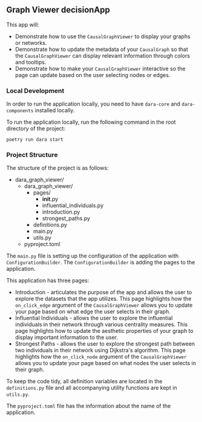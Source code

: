 ## Graph Viewer decisionApp


This app will:
- Demonstrate how to use the `CausalGraphViewer` to display your graphs or networks.
- Demonstrate how to update the metadata of your `CausalGraph` so that the `CausalGraphViewer` can display relevant information through colors and tooltips.
- Demonstrate how to make your `CausalGraphViewer` interactive so the page can update based on the user selecting nodes or edges.


### Local Development

In order to run the application locally, you need to have `dara-core` and `dara-components` installed locally. 

To run the application locally, run the following command in the root directory of the project:

```
poetry run dara start
```


### Project Structure

The structure of the project is as follows:
- dara_graph_viewer/
    - dara_graph_viewer/
        - pages/
            - __init__.py
            - influential_individuals.py
            - introduction.py
            - strongest_paths.py
        - definitions.py
        - main.py
        - utils.py
    - pyproject.toml

The `main.py` file is setting up the configuration of the application with `ConfigurationBuilder`. 
The `ConfigurationBuilder` is adding the pages to the application.

This application has three pages:
- Introduction - articulates the purpose of the app and allows the user to explore the datasets that the app utilizes. This page highlights how the `on_click_edge` argument of the `CausalGraphViewer` allows you to update your page based on what edge the user selects in their graph.
- Influential Individuals - allows the user to explore the influential individuals in their network through various centrality measures. This page highlights how to update the aesthetic properties of your graph to display important information to the user.
- Strongest Paths - allows the user to explore the strongest path between two individuals in their network using Dijkstra's algorithm. This page highlights how the `on_click_node` argument of the `CausalGraphViewer` allows you to update your page based on what nodes the user selects in their graph.

To keep the code tidy, all definition variables are located in the `definitions.py` file and all accompanying utility functions are kept in `utils.py`.

The `pyproject.toml` file has the information about the name of the application.
